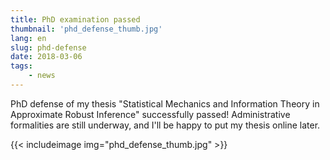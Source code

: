 ```yaml
---
title: PhD examination passed
thumbnail: 'phd_defense_thumb.jpg'
lang: en
slug: phd-defense
date: 2018-03-06
tags:
    - news
---
```


PhD defense of my thesis "Statistical Mechanics and Information Theory in
Approximate Robust Inference" successfully passed! Administrative formalities
are still underway, and I'll be happy to put my thesis online later.

<!--more-->

{{< includeimage img="phd_defense_thumb.jpg" >}}

